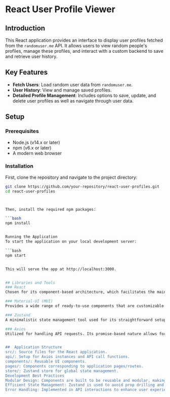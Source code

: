 # React User Profile Viewer

## Introduction

This React application provides an interface to display user profiles fetched from the `randomuser.me` API. It allows users to view random people's profiles, manage these profiles, and interact with a custom backend to save and retrieve user history.

## Key Features

- **Fetch Users**: Load random user data from `randomuser.me`.
- **User History**: View and manage saved profiles.
- **Detailed Profile Management**: Includes options to save, update, and delete user profiles as well as navigate through user data.

## Setup

### Prerequisites

- Node.js (v14.x or later)
- npm (v6.x or later)
- A modern web browser

### Installation

First, clone the repository and navigate to the project directory:

```bash
git clone https://github.com/your-repository/react-user-profiles.git
cd react-user-profiles



Then, install the required npm packages:

```bash
npm install


Running the Application
To start the application on your local development server:

```bash
npm start


This will serve the app at http://localhost:3000.


## Libraries and Tools
### React
Chosen for its component-based architecture, which facilitates the maintenance and management of complex applications.

### Material-UI (MUI)
Provides a wide range of ready-to-use components that are customizable and responsive, ensuring a consistent look and feel while speeding up development.

### Zustand
A minimalistic state management tool used for its straightforward setup and excellent performance, helping manage global state without the verbosity of alternatives like Redux.

### Axios
Utilized for handling API requests. Its promise-based nature allows for easy handling of asynchronous data fetching and integration with React's lifecycle methods.


##  Application Structure
src/: Source files for the React application.
api/: Setup for Axios instances and API call functions.
components/: Reusable UI components.
pages/: Components corresponding to application pages/routes.
store/: Zustand store for global state management.
Development Best Practices
Modular Design: Components are built to be reusable and modular, making the codebase more manageable and scalable.
Efficient State Management: Zustand is used to avoid prop drilling and ensure a clean and efficient state management solution.
Error Handling: Implemented in API interactions to enhance user experience and robustness.